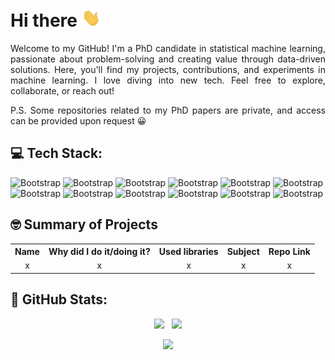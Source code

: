 # Hi there <img src="https://raw.githubusercontent.com/ABSphreak/ABSphreak/master/gifs/Hi.gif" width="30px">

<p style="text-align: justify;">Welcome to my GitHub! I'm a PhD candidate in statistical machine learning, passionate about problem-solving and creating value through data-driven solutions. Here, you'll find my projects, contributions, and experiments in machine learning. I love diving into new tech. Feel free to explore, collaborate, or reach out!</p> 
<p style="text-align: justify;">P.S. Some repositories related to my PhD papers are private, and access can be provided upon request 😀</p> 

## 💻 Tech Stack:

![Bootstrap](https://img.shields.io/badge/MATLAB-e16737?style=flat-square?logo=matlab&color=353535) 
![Bootstrap](https://img.shields.io/badge/Python-e16737?style=flat-square&logo=python&color=353535) 
![Bootstrap](https://img.shields.io/badge/PyTorch-e16737?style=flat-square&logo=pytorch&color=353535) 
![Bootstrap](https://img.shields.io/badge/Scikit%20Learn-e16737?style=flat-square&logo=scikit-learn&color=353535)
![Bootstrap](https://img.shields.io/badge/Numpy-e16737?style=flat-square&logo=numpy&color=353535) 
![Bootstrap](https://img.shields.io/badge/Matplotlib-e16737?style=flat-square&logo=matplotlib&color=353535)
![Bootstrap](https://img.shields.io/badge/Pandas-e16737?style=flat-square&logo=pandas&color=353535) 
![Bootstrap](https://img.shields.io/badge/SciPy-e16737?style=flat-square&logo=SciPy&color=353535)
![Bootstrap](https://img.shields.io/badge/Pyro-e16737?style=flat-square&logo=pyro&color=353535)
![Bootstrap](https://img.shields.io/badge/flwr-e16737?style=flat-square&logo=flwr&color=353535)
![Bootstrap](https://img.shields.io/badge/DoWhy-e16737?style=flat-square&logo=dowhy&color=353535)
![Bootstrap](https://img.shields.io/badge/statsmodels-e16737?style=flat-square&logo=statsmodels&color=353535)

## 🤓 Summary of Projects

<div align="center">

<table>
  <tr align="center">
    <th>Name</th>
    <th>Why did I do it/doing it?</th>
    <th>Used libraries</th>
    <th>Subject</th>
    <th>Repo Link</th>
  </tr>
  <tr align="center">
    <td>x</td>
    <td>x</td>
    <td>x</td>
    <td>x</td>
    <td>x</td>
  </tr>
</table>

</div>

## 📢 GitHub Stats:

<p align="center">
  <img 
    src="https://github-readme-stats.vercel.app/api?username=ehsan-lari&theme=transparent&show_icons=true&count_private=true&hide_rank=true"
    height="200"
  />
  &nbsp;
  <img 
    src="https://github-readme-stats.vercel.app/api/top-langs/?username=ehsan-lari&locale=en&theme=transparent&show_icons=true"
    height="200"
  />
</p>

 <div align="center">
  <img src="https://komarev.com/ghpvc/?username=ehsan-lari&style=for-the-badge" />
</div>
<!--
**ehsan-lari/ehsan-lari** is a ✨ _special_ ✨ repository because its `README.md` (this file) appears on your GitHub profile.

Here are some ideas to get you started:

- 🔭 I’m currently working on ...
- 🌱 I’m currently learning ...
- 👯 I’m looking to collaborate on ...
- 🤔 I’m looking for help with ...
- 💬 Ask me about ...
- 📫 How to reach me: ...
- 😄 Pronouns: ...
- ⚡ Fun fact: ...
-->
